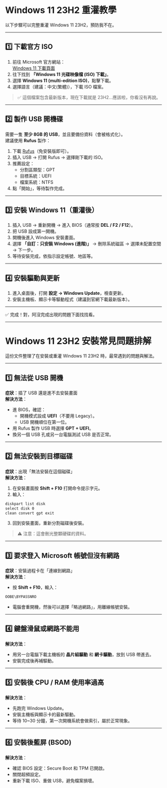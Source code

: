 # Windows 11 23H2 重灌教學

以下步驟可以完整重灌 Windows 11 23H2，預防我不在。

---

## 1️⃣ 下載官方 ISO

1. 前往 Microsoft 官方網站：  
   [Windows 11 下載頁面](https://www.microsoft.com/software-download/windows11)
2. 往下找到 **「Windows 11 光碟映像檔 (ISO) 下載」**。
3. 選擇 **Windows 11 (multi-edition ISO)**，點擊下載。
4. 選擇語言（建議：中文(繁體)），下載 ISO 檔案。

> ✅ 這個檔案包含最新版本，現在下載就是 23H2...應該啦，你看沒有再說。

---

## 2️⃣ 製作 USB 開機碟

需要一隻 **至少 8GB 的 USB**，並且要備份資料（會被格式化）。  
建議使用 **Rufus** 製作：

1. 下載 [Rufus](https://rufus.ie/)（免安裝版即可）。
2. 插入 USB → 打開 Rufus → 選擇剛下載的 ISO。
3. 推薦設定：
   - 分割區類型：GPT  
   - 目標系統：UEFI  
   - 檔案系統：NTFS
4. 點「開始」，等待製作完成。

---

## 3️⃣ 安裝 Windows 11（重灌後）

1. 插入 USB → 重新開機 → 進入 BIOS（通常按 **DEL / F2 / F12**）。
2. 把 USB 設成第一開機。
3. 開機後進入 Windows 安裝畫面。
4. 選擇 **「自訂：只安裝 Windows (進階)」** → 刪除系統磁區 → 選擇未配置空間 → 下一步。
5. 等待安裝完成，依指示設定帳號、地區等。

---

## 4️⃣ 安裝驅動與更新

1. 進入桌面後，打開 **設定 → Windows Update**，檢查更新。
2. 安裝主機板、顯示卡等驅動程式（建議到官網下載最新版本）。

---

✅ 完成！對，阿沒完成出現的問題下面找找看。

------

# Windows 11 23H2 安裝常見問題排解

這份文件整理了在安裝或重灌 Windows 11 23H2 時，最常遇到的問題與解法。

---

## 1️⃣ 無法從 USB 開機
**症狀**：插了 USB 還是進不去安裝畫面  
**解決方法**：
- 進 BIOS，確認：
  - 開機模式設成 **UEFI**（不要用 Legacy）。
  - USB 開機順位在第一位。
- 用 Rufus 製作 USB 時選擇 **GPT + UEFI**。
- 換另一個 USB 孔或另一台電腦測試 USB 是否正常。

---

## 2️⃣ 無法安裝到目標磁碟
**症狀**：出現「無法安裝在這個磁碟」  
**解決方法**：
1. 在安裝畫面按 **Shift + F10** 打開命令提示字元。
2. 輸入：
```bat
diskpart list disk 
select disk 0 
clean convert gpt exit
```
3. 回到安裝畫面，重新分割磁碟後安裝。

> ⚠️ 注意：這會刪光整顆硬碟的資料。

---

## 3️⃣ 要求登入 Microsoft 帳號但沒有網路
**症狀**：安裝過程卡在「連線到網路」  
**解決方法**：
- 按 **Shift + F10**，輸入：
```bat
OOBE\BYPASSNRO
```
- 電腦會重開機，然後可以選擇「略過網路」，用離線帳號安裝。

---

## 4️⃣ 鍵盤滑鼠或網路不能用
**解決方法**：
- 用另一台電腦下載主機板的 **晶片組驅動** 和 **網卡驅動**，放到 USB 帶進去。
- 安裝完成後再補驅動。

---

## 5️⃣ 安裝後 CPU / RAM 使用率過高
**解決方法**：
- 先跑完 Windows Update。
- 安裝主機板與顯示卡的最新驅動。
- 等待 10~30 分鐘，第一次開機系統會做索引，屬於正常現象。

---

## 6️⃣ 安裝後藍屏 (BSOD)
**解決方法**：
- 確認 BIOS 設定：Secure Boot 和 TPM 已開啟。
- 關閉超頻設定。
- 重新下載 ISO、重做 USB，避免檔案損壞。